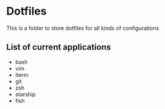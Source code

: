 # Dotfiles
This is a folder to store dotfiles for all kinds of configurations
## List of current applications
* bash
* vim 
* iterm 
* git
* zsh 
* starship 
* fish
